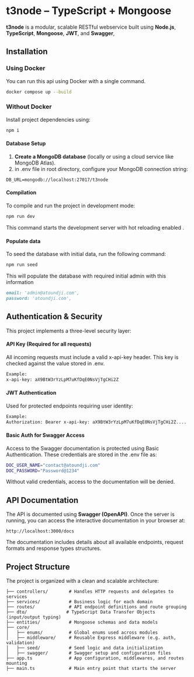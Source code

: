 
# t3node – TypeScript + Mongoose

**t3node** is a modular, scalable RESTful webservice built using **Node.js**, **TypeScript**, **Mongoose**,  **JWT**, and  **Swagger**,

## Installation

### Using Docker
You can run this api using Docker with a single command.
```bash
docker compose up --build
```

### Without Docker
Install project dependencies using:
```bash
npm i
```

#### Database Setup

1. **Create a MongoDB database** (locally or using a cloud service like MongoDB Atlas).
2. in .env file in root directory, configure your MongoDB connection string:
```code
DB_URL=mongodb://localhost:27017/t3node
```

#### Compilation
To compile and run the project in development mode:
```bash
npm run dev
```
This command starts the development server with hot reloading enabled .

#### Populate data
To seed the database with initial data, run the following command:

```bash
npm run seed
```
This will populate the database with required initial admin with this information
```markdown
email: 'admin@atoundji.com',
password: 'atoundji.com',
```



## Authentication & Security
This project implements a three-level security layer:

#### API Key (Required for all requests)
All incoming requests must include a valid x-api-key header. This key is checked against the value stored in .env.

```bash
Example:
x-api-key: aX9BtW3rYzLpM7uKfDqE0NsVjTgCHi2Z
```

#### JWT Authentication
Used for protected endpoints requiring user identity:
```bash
Example:
Authorization: Bearer x-api-key: aX9BtW3rYzLpM7uKfDqE0NsVjTgCHi2Z....
```

#### Basic Auth for Swagger Access

Access to the Swagger documentation is protected using Basic Authentication.
These credentials are stored in the .env file as:
```bash
DOC_USER_NAME="contact@atoundji.com"
DOC_PASSWORD="Password@1234"
```
Without valid credentials, access to the documentation will be denied.

## API Documentation
The API is documented using **Swagger (OpenAPI)**.
Once the server is running, you can access the interactive documentation in your browser at:

```
http://localhost:3000/docs
```
The documentation includes details about all available endpoints, request formats and  response types  structures.


## Project Structure
The project is organized with a clean and scalable architecture:
```
├── controllers/        # Handles HTTP requests and delegates to services
├── services/           # Business logic for each domain
├── routes/             # API endpoint definitions and route grouping
├── dto/               # TypeScript Data Transfer Objects (input/output typing)
├── entities/           # Mongoose schemas and data models
├── core/
│   ├── enums/          # Global enums used across modules
│   ├── middleware/     # Reusable Express middleware (e.g. auth, validation)
│   ├── seed/           # Seed logic and data initialization
│   ├── swagger/        # Swagger setup and configuration files
├── app.ts              # App configuration, middlewares, and routes mounting
├── main.ts             # Main entry point that starts the server
```


